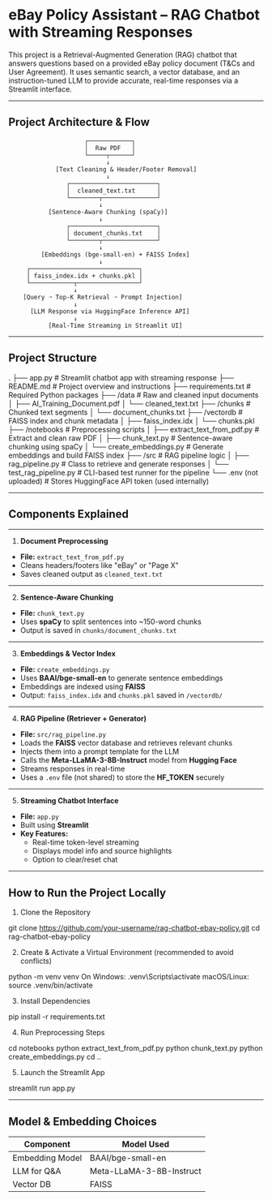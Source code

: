 # eBay Policy Assistant – RAG Chatbot with Streaming Responses

This project is a Retrieval-Augmented Generation (RAG) chatbot that answers questions based on a provided eBay policy document (T&Cs and User Agreement). It uses semantic search, a vector database, and an instruction-tuned LLM to provide accurate, real-time responses via a Streamlit interface.

---

## Project Architecture & Flow


                         ┌────────────┐
                         │  Raw PDF   │
                         └─────┬──────┘
                               ↓
                 [Text Cleaning & Header/Footer Removal]
                               ↓
                    ┌────────────────────────┐
                    │  cleaned_text.txt      │
                    └────────┬───────────────┘
                             ↓
               [Sentence-Aware Chunking (spaCy)]
                             ↓
                    ┌────────────────────────┐
                    │ document_chunks.txt    │
                    └────────┬───────────────┘
                             ↓
             [Embeddings (bge-small-en) + FAISS Index]
                             ↓
         ┌──────────────────────────────┐
         │ faiss_index.idx + chunks.pkl │
         └────────────┬─────────────────┘
                      ↓
        [Query ➝ Top-K Retrieval ➝ Prompt Injection]
                      ↓
          [LLM Response via HuggingFace Inference API]
                      ↓
               [Real-Time Streaming in Streamlit UI]


---

## Project Structure

.
├── app.py                       # Streamlit chatbot app with streaming response
├── README.md                    # Project overview and instructions
├── requirements.txt             # Required Python packages
├── /data                        # Raw and cleaned input documents
│   ├── AI_Training_Document.pdf
│   └── cleaned_text.txt
├── /chunks                     # Chunked text segments
│   └── document_chunks.txt
├── /vectordb                   # FAISS index and chunk metadata
│   ├── faiss_index.idx
│   └── chunks.pkl
├── /notebooks                  # Preprocessing scripts
│   ├── extract_text_from_pdf.py      # Extract and clean raw PDF
│   ├── chunk_text.py                 # Sentence-aware chunking using spaCy
│   └── create_embeddings.py          # Generate embeddings and build FAISS index
├── /src                        # RAG pipeline logic
│   ├── rag_pipeline.py               # Class to retrieve and generate responses
│   └── test_rag_pipeline.py          # CLI-based test runner for the pipeline
└── .env (not uploaded)         # Stores HuggingFace API token (used internally)

---

## Components Explained

---

1. **Document Preprocessing**
- **File:** `extract_text_from_pdf.py`  
- Cleans headers/footers like "eBay" or "Page X"  
- Saves cleaned output as `cleaned_text.txt`

---

2. **Sentence-Aware Chunking**
- **File:** `chunk_text.py`  
- Uses **spaCy** to split sentences into ~150-word chunks  
- Output is saved in `chunks/document_chunks.txt`

---

3. **Embeddings & Vector Index**
- **File:** `create_embeddings.py`  
- Uses **BAAI/bge-small-en** to generate sentence embeddings  
- Embeddings are indexed using **FAISS**  
- Output: `faiss_index.idx` and `chunks.pkl` saved in `/vectordb/`

---

4. **RAG Pipeline (Retriever + Generator)**
- **File:** `src/rag_pipeline.py`  
- Loads the **FAISS** vector database and retrieves relevant chunks  
- Injects them into a prompt template for the LLM  
- Calls the **Meta-LLaMA-3-8B-Instruct** model from **Hugging Face**  
- Streams responses in real-time  
- Uses a `.env` file (not shared) to store the **HF_TOKEN** securely

---

5. **Streaming Chatbot Interface**
- **File:** `app.py`  
- Built using **Streamlit**  
- **Key Features:**  
  - Real-time token-level streaming  
  - Displays model info and source highlights  
  - Option to clear/reset chat

---

## How to Run the Project Locally

1. Clone the Repository

 git clone https://github.com/your-username/rag-chatbot-ebay-policy.git
 cd rag-chatbot-ebay-policy

2. Create & Activate a Virtual Environment (recommended to avoid conflicts)

 python -m venv venv
 On Windows: .venv\Scripts\activate
 macOS/Linux: source .venv/bin/activate

3. Install Dependencies

 pip install -r requirements.txt

4. Run Preprocessing Steps

 cd notebooks
 python extract_text_from_pdf.py
 python chunk_text.py
 python create_embeddings.py
 cd ..

5. Launch the Streamlit App

 streamlit run app.py

---

## Model & Embedding Choices

| Component        | Model Used               |
|------------------|--------------------------|
| Embedding Model | BAAI/bge-small-en        |
| LLM for Q&A      | Meta-LLaMA-3-8B-Instruct |
| Vector DB        | FAISS                    |








